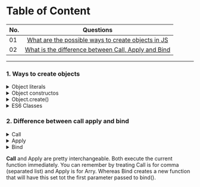 # Table of Content

| No.      | Questions    |   
| ------------- |:-------------:| 
| 01    |[What are the possible ways to create objects in JS](#1-ways-to-create-objects)|
| 02    |[What is the difference between Call, Apply and Bind](#2-difference-between-call-apply-and-bind)||

---



### 1. Ways to create objects
  
<details>
  <summary>Object literals</summary>
  You can create an object using an object literal, which is a comma-separeted list of name-value pairs enclosed in curly brases {}.
  
```javascript
  const myObj = {
    name: 'John',
    age: 30,
    city: 'New York'
   };
```
</details>

<details>
  <summary>Object constructos</summary>
    You can use an object constructor function to create an object. The constructor function is called the 'new' keyword to create an new instance of the object.
  
```javascript
  function Person (name, age, city) {
    this.nake = name;
    this.age = age;
    this.city = city
   }
  
  const john = new Person('John', 30, 'New York')
```
</details>
  
<details>
  <summary>Object.create()</summary>
    You can use the 'Object.create()' method to create a new object that inherits from an existing object.
  
```javascript
  const person = {
    name: 'John',
    age: 30,
    city: 'New York'
   }
  
   const john = Object.create(person)
   john.name = 'John Doe'
```
</details>

<details>
  <summary>ES6 Classes </summary>
    You can create an object using a class declaration, which is a syntactical sugar over constructor functions.
  
```javascript
  class Person {
    constructor (name, age, city) {
      this.name = name;
      this.age = age;
      this.city = city;
    }
  }
  const john = new Person('John', 30, 'New Yourk')
```
</details>

### 2. Difference between call apply and bind
  
<details>
  <summary>Call</summary>
  The call() method invokes a function with a given this value and arguments provided one by one.
  
```javascript
  let employee1 = {firstName: 'John', lastName: 'Rodson'};
  let employee2 = {firstName: 'Jimmy', lastName: 'Baily'};
  
  function invite(greeting1, greeting2) {
    console.log(`${greeting1} ${this.firstNae} ${this.lastName}`)
  }
  
  invite.call(employee1, 'Hello', 'How are you'); // Hello John Rodson, How are you?
  invite.call(employee2, 'Hello', 'How are you'); // Hello jimmy Baily, How are you>
```
</details>

<details>
  <summary>Apply</summary>
  Invokes the function with a given this value and allows you to pass in arguments as an array.
  
```javascript
  let employee1 = {firstName: 'John', lastName: 'Rodson'};
  let employee2 = {firstName: 'Jimmy', lastName: 'Baily'};
  
  function invite(greeting1, greeting2) {
    console.log(`${greeting1} ${this.firstNae} ${this.lastName}`)
  }
  
  invite.apply(employee1, 'Hello', 'How are you'); // Hello John Rodson, How are you?
  invite.apply(employee2, 'Hello', 'How are you'); // Hello jimmy Baily, How are you?
```
</details>

<details>
  <summary>Bind</summary>
  Returns a new functon, allowing you to pass any number of arguments.
  
```javascript
  let employee1 = {firstName: 'John', lastName: 'Rodson'};
  let employee2 = {firstName: 'Jimmy', lastName: 'Baily'};
  
  function invite(greeting1, greeting2) {
    console.log(`${greeting1} ${this.firstNae} ${this.lastName}`)
  }
  
  let inviteEmployee1 = invite.bind(employee1)
  let inviteEmployee2 = invite.bind(employee2)
  invite.apply(employee1, 'Hello', 'How are you'); // Hello John Rodson, How are you?
  invite.apply(employee2, 'Hello', 'How are you'); // Hello jimmy Baily, How are you?
```
</details>

**Call** and Apply are pretty interchangeable. Both execute the current function immediately. You can remember by treating Call is for comma (separated list) and Apply is for Arry.
Whereas Bind creates a new function that will have this set tot the first parameter passed to bind().

